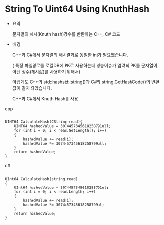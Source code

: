 # String To Uint64 Using KnuthHash

* 요약

  문자열의 해시(Knuth hash)정수를 반환하는 C++, C#  코드

* 배경

  C++과 C#에서 문자열의 해시결과로 동일한 int가 필요했습니다.

  ( 특정 파일경로를 로컬DB에 PK로 사용하는데 
  성능이슈가 염려되 PK를 문자열이 아닌 정수(해시값)를 사용하기 위해서)


  아쉽게도 C++의 std::hash<std::string>()과 C#의 string.GetHashCode()의 반환값이 같지 않았습니다.

  C++과 C#에서 Knuth Hash를 사용


cpp
<pre><code>
UINT64 CalculateHash(CString read){
	UINT64 hashedValue = 3074457345618258791ull;
	for (int i = 0; i < read.GetLength(); i++)
	{
		hashedValue += read[i];
		hashedValue *= 3074457345618258799ull;
	}
	return hashedValue;
}
</code></pre>

c#
<pre><code>
UInt64 CalculateHash(string read)
{
    UInt64 hashedValue = 3074457345618258791ul;
    for (int i = 0; i < read.Length; i++)
    {
        hashedValue += read[i];
        hashedValue *= 3074457345618258799ul;
    }
    return hashedValue;
}
</code></pre>
